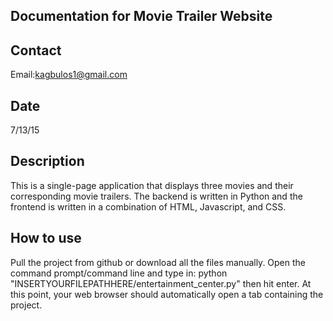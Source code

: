 Documentation for Movie Trailer Website
---------------------------------------

Contact
-------
Email:kagbulos1@gmail.com

Date
----
7/13/15

Description
-----------
This is a single-page application that displays three movies and their corresponding movie trailers. The backend is written in Python and the frontend is written in a combination of HTML, Javascript, and CSS.

How to use
-----------
Pull the project from github or download all the files manually. Open the command prompt/command line and type in: python "INSERTYOURFILEPATHHERE/entertainment_center.py" then hit enter. At this point, your web browser should automatically open a tab containing the project.
